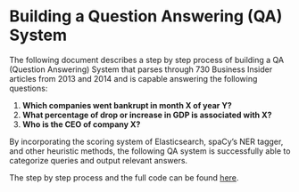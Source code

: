 # Building a Question Answering (QA) System 

The following document describes a step by step process of building a QA (Question Answering) System that parses through 730 Business Insider articles from 2013 and 2014 and is capable answering the following questions:

1. **Which companies went bankrupt in month X of year Y?**
2. **What percentage of drop or increase in GDP is associated with X?**
3. **Who is the CEO of company X?**

By incorporating the scoring system of Elasticsearch, spaCy’s NER tagger, and other heuristic methods, the following QA system is successfully able to categorize queries and output relevant answers. 

The step by step process and the full code can be found [here](https://nbviewer.org/github/yunhwanchoi/BI-QA-System/blob/main/Building%20a%20QA%20System.ipynb).
